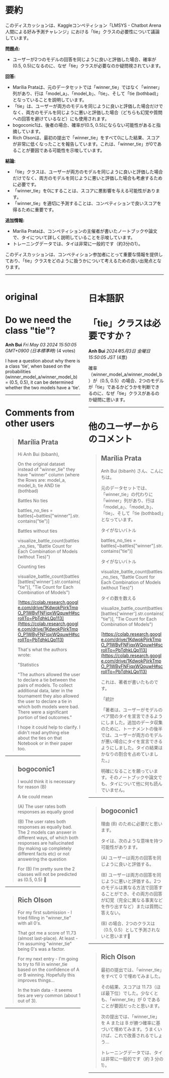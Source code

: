 # 要約 
このディスカッションは、Kaggleコンペティション「LMSYS - Chatbot Arena 人間による好み予測チャレンジ」における「tie」クラスの必要性について議論しています。

**問題点:**

* ユーザーが2つのモデルの回答を同じように良いと評価した場合、確率が(0.5, 0.5)になるのに、なぜ「tie」クラスが必要なのか疑問視されています。

**回答:**

* Marília Prataは、元のデータセットでは「winner_tie」ではなく「winner」列があり、行は「model_a」、「model_b」、「tie」、そして「tie (bothbad)」となっていることを説明しています。
* 「tie」は、ユーザーが両方のモデルを同じように良いと評価した場合だけでなく、両方のモデルを同じように悪いと評価した場合（どちらも幻覚や質問への回答を避けているなど）にも使用されます。
* bogoconic1は、後者の場合、確率が(0.5, 0.5)にならない可能性があると指摘しています。
* Rich Olsonは、最初の提出で「winner_tie」をすべて0にした結果、スコアが非常に低くなったことを報告しています。これは、「winner_tie」が0であることが要因である可能性を示唆しています。

**結論:**

* 「tie」クラスは、ユーザーが両方のモデルを同じように良いと評価した場合だけでなく、両方のモデルを同じように悪いと評価した場合も考慮するために必要です。
* 「winner_tie」を0にすることは、スコアに悪影響を与える可能性があります。
* 「winner_tie」を適切に予測することは、コンペティションで良いスコアを得るために重要です。

**追加情報:**

* Marília Prataは、コンペティションの主催者が書いたノートブックや論文で、タイについて詳しく説明していることを示唆しています。
* トレーニングデータでは、タイは非常に一般的です（約3分の1）。

このディスカッションは、コンペティション参加者にとって重要な情報を提供しており、「tie」クラスをどのように扱うかについて考えるための良い出発点となります。


---


<style>
.column-left{
  float: left;
  width: 47.5%;
  text-align: left;
}
.column-right{
  float: right;
  width: 47.5%;
  text-align: left;
}
.column-one{
  float: left;
  width: 100%;
  text-align: left;
}
</style>


<div class="column-left">

# original

# Do we need the class "tie"?

**Anh Bui** *Fri May 03 2024 15:50:05 GMT+0900 (日本標準時)* (4 votes)

I have a question about why there is a class 'tie', when based on the probabilities (winner_model_a/winner_model_b) = (0.5, 0.5), it can be determined whether the two models have a 'tie'.



---

 # Comments from other users

> ## Marília Prata
> 
> Hi Anh Bui (bibanh),
> 
> On the original dataset instead of "winner_tie"  they have "winner" column (where the Rows are: model_a, model_b, tie AND tie (bothbad)
> 
> Battles No ties
> 
> battles_no_ties = battles[~battles["winner"].str.contains("tie")]
> 
> Battles without ties
> 
> visualize_battle_count(battles_no_ties, "Battle Count for Each Combination of Models (without Ties)")
> 
> Counting ties
> 
> visualize_battle_count(battles[battles['winner'].str.contains("tie")], "Tie Count for Each Combination of Models")
> 
> [https://colab.research.google.com/drive/1KdwokPjirkTmpO_P1WByFNFiqxWQquwH#scrollTo=PbTdhkLQp113](https://colab.research.google.com/drive/1KdwokPjirkTmpO_P1WByFNFiqxWQquwH#scrollTo=PbTdhkLQp113)
> 
> That's what the authors wrote:
> 
> "Statistics
> 
> "The authors allowed the user to declare a tie between the pairs of models. To collect additional data, later in the tournament they also allowed the user to declare a tie in which both models were bad. There were a significant portion of tied outcomes."
> 
> I hope it could help to clarify. I didn't read anything else about the ties on that Notebook or in their paper too.
> 
> 
> 


---

> ## bogoconic1
> 
> I would think it is necessary for reason (B)
> 
> A tie could mean
> 
> (A) The user rates both responses as equally good
> 
> (B) The user rates both responses as equally bad. The 2 models can answer in different ways, of which both responses are hallucinated (by making up completely different facts etc) or not answering the question
> 
> For (B) I’m pretty sure the 2 classes will not be predicted as (0.5, 0.5) 🧐
> 
> 
> 


---

> ## Rich Olson
> 
> For my first submission - I tried filling in "winner_tie" with all 0's.
> 
> That got me a score of 11.73 (almost last-place).  At least - I'm assuming "winner_tie" being 0's was a factor.
> 
> For my next entry - I'm going to try to fill in winner_tie based on the confidence of A or B winning.  Hopefully this improves things…
> 
> In the train data - it seems ties are very common (about 1 out of 3).
> 
> 
> 


---



</div>
<div class="column-right">

# 日本語訳

# 「tie」クラスは必要ですか？
**Anh Bui** *2024年5月3日 金曜日 15:50:05 JST* (4票)

確率（winner_model_a/winner_model_b）が（0.5, 0.5）の場合、2つのモデルが「tie」であるかどうかを判断できるのに、なぜ「tie」クラスがあるのか疑問に思います。

---
# 他のユーザーからのコメント
> ## Marília Prata
> 
> Anh Bui (bibanh) さん、こんにちは。
> 
> 元のデータセットでは、「winner_tie」の代わりに「winner」列があり、行は「model_a」、「model_b」、「tie」、そして「tie (bothbad)」となっています。
> 
> タイがないバトル
> 
> battles_no_ties = battles[~battles["winner"].str.contains("tie")]
> 
> タイがないバトル
> 
> visualize_battle_count(battles_no_ties, "Battle Count for Each Combination of Models (without Ties)")
> 
> タイの数を数える
> 
> visualize_battle_count(battles[battles['winner'].str.contains("tie")], "Tie Count for Each Combination of Models")
> 
> [https://colab.research.google.com/drive/1KdwokPjirkTmpO_P1WByFNFiqxWQquwH#scrollTo=PbTdhkLQp113](https://colab.research.google.com/drive/1KdwokPjirkTmpO_P1WByFNFiqxWQquwH#scrollTo=PbTdhkLQp113)
> 
> これは、著者が書いたものです。
> 
> 「統計
> 
> 「著者は、ユーザーがモデルのペア間のタイを宣言できるようにしました。追加のデータ収集のために、トーナメントの後半では、ユーザーが両方のモデルが悪い場合にタイを宣言できるようにしました。タイの結果はかなりの割合を占めていました。」
> 
> 明確になることを願っています。そのノートブックや論文でも、タイについて他に何も読んでいません。
> 
> 
> 
---
> ## bogoconic1
> 
> 理由 (B) のために必要だと思います。
> 
> タイは、次のような意味を持つ可能性があります。
> 
> (A) ユーザーは両方の回答を同じように良いと評価する。
> 
> (B) ユーザーは両方の回答を同じように悪いと評価する。2つのモデルは異なる方法で回答することができ、その両方の回答が幻覚（完全に異なる事実などを作り出すなど）または質問に答えない。
> 
> (B) の場合、2つのクラスは（0.5, 0.5）として予測されないと思います🧐
> 
> 
> 
---
> ## Rich Olson
> 
> 最初の提出では、「winner_tie」をすべて 0 で埋めてみました。
> 
> その結果、スコアは 11.73（ほぼ最下位）でした。少なくとも、「winner_tie」が 0 であることが要因だったと思います。
> 
> 次の提出では、「winner_tie」を A または B が勝つ確率に基づいて埋めてみます。うまくいけば、これで改善されるでしょう…
> 
> トレーニングデータでは、タイは非常に一般的です（約 3 分の 1）。
> 
> 
> 
---


</div>